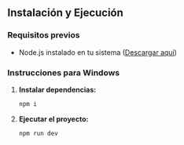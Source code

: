 ## Instalación y Ejecución

### Requisitos previos
- Node.js instalado en tu sistema ([Descargar aquí](https://nodejs.org/))

### Instrucciones para Windows

1. **Instalar dependencias:**
   ```cmd
   npm i
   ```

2. **Ejecutar el proyecto:**
   ```cmd
   npm run dev
   ```
